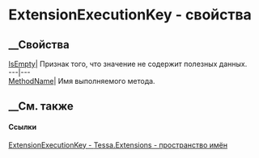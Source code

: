 # ExtensionExecutionKey - свойства
##  __Свойства
[IsEmpty](P_Tessa_Extensions_ExtensionExecutionKey_IsEmpty.htm)|  Признак
того, что значение не содержит полезных данных.  
---|---  
[MethodName](P_Tessa_Extensions_ExtensionExecutionKey_MethodName.htm)|  Имя
выполняемого метода.  
## __См. также
#### Ссылки
[ExtensionExecutionKey - ](T_Tessa_Extensions_ExtensionExecutionKey.htm)
[Tessa.Extensions - пространство имён](N_Tessa_Extensions.htm)
